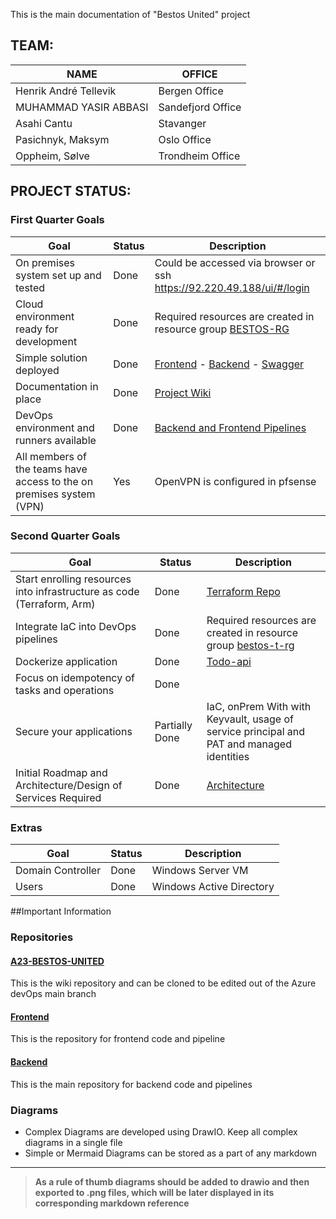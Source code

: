 This is the main documentation of "Bestos United" project

## TEAM:


| NAME                  | OFFICE            |
|-----------------------|-------------------|
| Henrik André Tellevik | Bergen Office     |
| MUHAMMAD YASIR ABBASI | Sandefjord Office |
| Asahi Cantu           | Stavanger         |
| Pasichnyk, Maksym     | Oslo Office       |
| Oppheim, Sølve        | Trondheim Office  |

## PROJECT STATUS:

### First Quarter Goals
| Goal                                    | Status           | Description                                                           |
|-----------------------------------------|------------------|-----------------------------------------------------------------------|
| On premises system set up and tested​    | Done             | Could be accessed via browser or ssh https://92.220.49.188/ui/#/login |
| Cloud environment ready for development​ | Done             | Required resources are created in resource group [BESTOS-RG](https://portal.azure.com/#@accelerate-no.com/resource/subscriptions/264a89f0-56e0-40ba-8d89-034174fddaab/resourceGroups/BESTOS-RG/overview)                                 
| Simple solution deployed| Done        |[Frontend](https://bestos-core-app.azurewebsites.net/) - [Backend](https://bestos-backend-api.azurewebsites.net/#/Home) - [Swagger](https://bestos-backend-api.azurewebsites.net/swagger/index.html)
| Documentation in place​| Done      | [Project Wiki](https://dev.azure.com/accelerate-no/A23-BESTOS-UNITED/_wiki/wikis)
| DevOps environment and runners available| Done| [Backend and Frontend Pipelines](https://dev.azure.com/accelerate-no/A23-BESTOS-UNITED/_build)
| All members of the teams have access to the on premises system (VPN)​| Yes | OpenVPN is configured in pfsense


### Second Quarter Goals
| Goal                                    | Status           | Description                                                           |
|-----------------------------------------|------------------|-----------------------------------------------------------------------|
| Start enrolling resources into infrastructure as code (Terraform, Arm)​    | Done             | [Terraform Repo](https://dev.azure.com/accelerate-no/A23-BESTOS-UNITED/_git/terraform) |
| Integrate IaC into DevOps pipelines | Done             | Required resources are created in resource group [bestos-t-rg](https://portal.azure.com/#@accelerate-no.com/resource/subscriptions/264a89f0-56e0-40ba-8d89-034174fddaab/resourceGroups/bestos-t-rg/overview)                                 
| Dockerize application| Done        |  [Todo-api](https://bestos-core-app-t.azurewebsites.net/#/Home)
| Focus on idempotency of tasks and operations​| Done      | 
| Secure your applications| Partially Done | IaC, onPrem With with Keyvault, usage of service principal and PAT and managed identities
| Initial Roadmap and Architecture/Design of Services Required| Done | [Architecture](https://dev.azure.com/accelerate-no/A23-BESTOS-UNITED/_wiki/wikis/A23-BESTOS-UNITED.wiki/84/Initial-design-and-roadmap-for-services-that-will-be-needed)




### Extras
| Goal                                    | Status           | Description                                                           |
|-----------------------------------------|------------------|-----------------------------------------------------------------------|
| Domain Controller| Done | Windows Server VM
| Users| Done| Windows Active Directory

##Important Information
### Repositories

#### [A23-BESTOS-UNITED](https://dev.azure.com/accelerate-no/A23-BESTOS-UNITED/_wiki/wikis)

This is the wiki repository and can be cloned to be edited out of the Azure devOps main branch 

#### [Frontend](https://dev.azure.com/accelerate-no/_git/A23-BESTOS-UNITED)
This is the repository for frontend code and pipeline

#### [Backend](https://dev.azure.com/accelerate-no/A23-BESTOS-UNITED/_git/backend-api)

This is the main repository for backend code and pipelines 

### Diagrams

* Complex Diagrams are developed using DrawIO. Keep all complex diagrams in a single file
* Simple or Mermaid Diagrams can be stored as a part of any markdown 

___
>**As a rule of thumb diagrams should be added to drawio and then exported to .png files, which will be later displayed in its corresponding markdown reference**